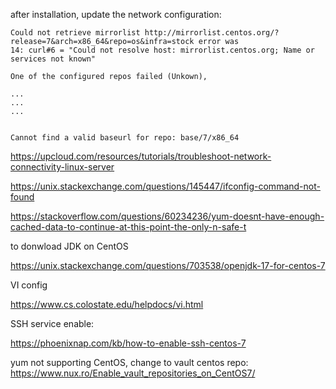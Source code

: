 after installation, update the network configuration:

```
Could not retrieve mirrorlist http://mirrorlist.centos.org/?release=7&arch=x86_64&repo=os&infra=stock error was
14: curl#6 = "Could not resolve host: mirrorlist.centos.org; Name or services not known"

One of the configured repos failed (Unkown),

...
...
...


Cannot find a valid baseurl for repo: base/7/x86_64
```

https://upcloud.com/resources/tutorials/troubleshoot-network-connectivity-linux-server

https://unix.stackexchange.com/questions/145447/ifconfig-command-not-found

https://stackoverflow.com/questions/60234236/yum-doesnt-have-enough-cached-data-to-continue-at-this-point-the-only-n-safe-t


to donwload JDK on CentOS

https://unix.stackexchange.com/questions/703538/openjdk-17-for-centos-7


VI config

https://www.cs.colostate.edu/helpdocs/vi.html


SSH service enable:

https://phoenixnap.com/kb/how-to-enable-ssh-centos-7


yum not supporting CentOS, change to vault centos repo: <br>
https://www.nux.ro/Enable_vault_repositories_on_CentOS7/
